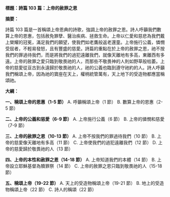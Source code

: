 **標題：詩篇 103 篇：上帝的赦罪之恩**

**摘要：**

詩篇 103 篇是一首稱頌上帝恩典的詩歌，強調上帝的赦罪之恩。詩人呼籲我們數算上帝的恩惠，包括赦免罪孽、醫治疾病、拯救生命。上帝以仁愛和慈悲為我們戴上榮耀的冠冕，滿足我們的願望，使我們如老鷹般返老還童。上帝施行公義，憐憫受屈者，不輕易發怒，且有豐盛的慈愛。詩篇的重點在於上帝的赦罪之恩，祂不按我們的罪過待我們，而是將我們的過犯遠離我們，就像天離地有多高，東離西有多遠。上帝的赦罪之愛只臨到敬畏祂的人，而那些不敬畏神的人則如野草般枯萎。上帝的慈愛從亘古到永遠歸於敬畏祂的人，祂的公義也臨到遵守祂約的人。詩人呼籲我們稱頌上帝，因為祂的寶座在天上，權柄統管萬有，天上地下的受造物都應當稱頌祂。

**大綱：**

**一、稱頌上帝的恩惠（1-5 節）**
    A. 呼籲稱頌上帝（1 節）
    B. 數算上帝的恩惠（2-5 節）

**二、上帝的公義和慈愛（6-9 節）**
    A. 上帝施行公義（6 節）
    B. 上帝的憐憫和慈愛（7-9 節）

**三、上帝的赦罪之恩（10-13 節）**
    A. 上帝不按我們的罪過待我們（10 節）
    B. 上帝的慈愛像天離地有多高（11 節）
    C. 上帝使我們的過犯遠離我們（12 節）
    D. 上帝的慈愛歸於敬畏祂的人（13 節）

**四、上帝的本性和赦罪之恩（14-18 節）**
    A. 上帝知道我們的本體（14 節）
    B. 上帝設立耶穌基督為贖罪祭（14 節）
    C. 上帝的赦罪之恩只臨到敬畏祂的人（15-18 節）

**五、稱頌上帝（19-22 節）**
    A. 天上的受造物稱頌上帝（19-21 節）
    B. 地上的受造物稱頌上帝（22 節）
    C. 詩人的稱頌（22 節）